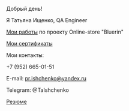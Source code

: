 Добрый день!

Я Татьяна Ищенко, QA Engineer

[Мои работы](https://drive.google.com/drive/folders/1EFRnvTGC_VIvXN6Hy1_miET_qazmCD5o?usp=sharing) по проекту Online-store "Bluerin"

[Мои сертификаты](https://drive.google.com/file/d/1Fif1ON2bH_q3-5o2-CXzzs0hSbvK5RpD/view?usp=sharing)

Мои контакты:

+7 (952) 665-01-51

E-mail: pr.ishchenko@yandex.ru

Telegram: @TaIshchenko

[Резюме](https://drive.google.com/file/d/1D-HkyI_D6nmygahqJZ9PeofnuLIO521C/view?usp=sharing)

